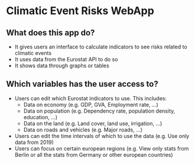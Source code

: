 # Climatic Event Risks WebApp

## What does this app do?

- It gives users an interface to calculate indicators to see risks related to climatic events
- It uses data from the Eurostat API to do so
- It shows data through graphs or tables

## Which variables has the user access to?

- Users can edit which Eurostat indicators to use. This includes:
  - Data on economy (e.g. GDP, GVA, Employment rate, ...)
  - Data on population (e.g. Dependency rate, population density, education, ...)
  - Data on the land (e.g. Land cover, land use, irrigation, ...)
  - Data on roads and vehicles (e.g. Major roads, ...)
- Users can edit the time intervals of which to use the data (e.g. Use only data from 2019)
- Users can focus on certain european regions (e.g. View only stats from Berlin or all the stats from Germany or other european countries)
